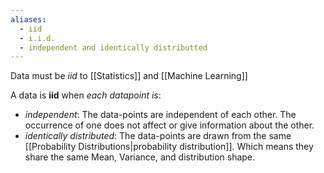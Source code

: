 ```yaml
---
aliases:
  - iid
  - i.i.d.
  - independent and identically distributted
---
```

Data must be *iid* to [[Statistics]] and [[Machine Learning]]

A data is **iid** when *each datapoint is*:
- *independent*: The data-points are independent of each other. The occurrence of one does not affect or give information about the other.
- *identically distributed*: The data-points are drawn from the same [[Probability Distributions|probability distribution]]. Which means they share the same Mean, Variance, and distribution shape.